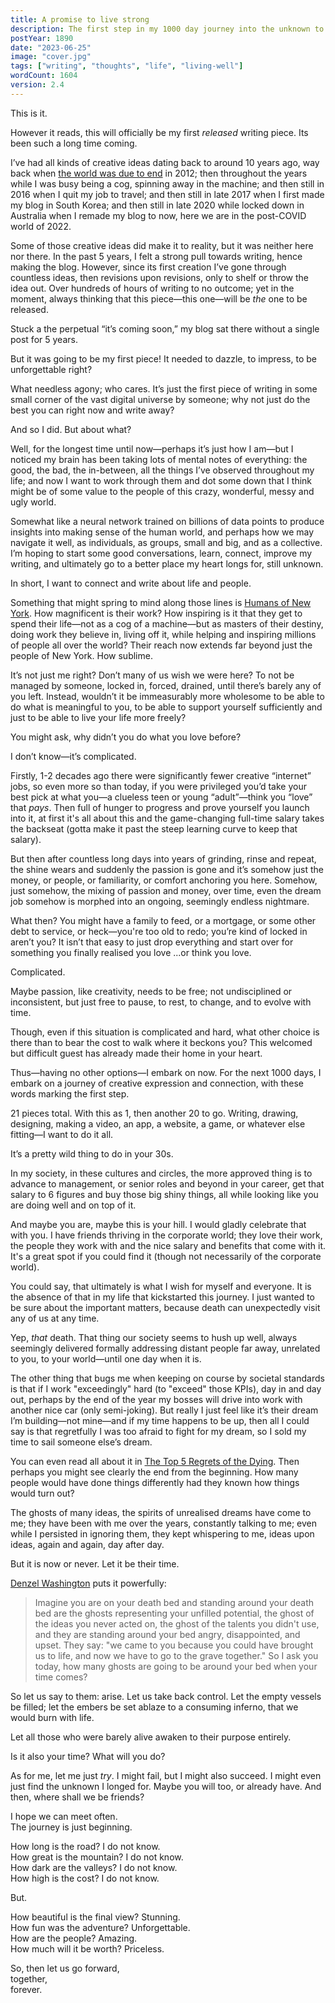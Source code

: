 ```yaml
---
title: A promise to live strong
description: The first step in my 1000 day journey into the unknown to find and climb my mountain, and the story leading up to it.
postYear: 1890
date: "2023-06-25"
image: "cover.jpg"
tags: ["writing", "thoughts", "life", "living-well"]
wordCount: 1604
version: 2.4
---
```


<span>This is it.</span>

However it reads, this will officially be my first _released_ writing piece. Its been such a long time coming.

I’ve had all kinds of creative ideas dating back to around 10 years ago, way back when <a href="https://en.wikipedia.org/wiki/2012_phenomenon" target="_blank">the world was due to end</a> in 2012; then throughout the years while I was busy being a cog, spinning away in the machine; and then still in 2016 when I quit my job to travel; and then still in late 2017 when I first made my blog in South Korea; and then still in late 2020 while locked down in Australia when I remade my blog to now, here we are in the post-COVID world of 2022.

Some of those creative ideas did make it to reality, but it was neither here nor there. In the past 5 years, I felt a strong pull towards writing, hence making the blog. However, since its first creation I’ve gone through countless ideas, then revisions upon revisions, only to shelf or throw the idea out. Over hundreds of hours of writing to no outcome; yet in the moment, always thinking that this piece—this one—will be _the_ one to be released.

Stuck a the perpetual “it’s coming soon,” my blog sat there without a single post for 5 years.

But it was going to be my first piece! It needed to dazzle, to impress, to be unforgettable right?

What needless agony; who cares. It’s just the first piece of writing in some small corner of the vast digital universe by someone; why not just do the best you can right now and write away?

And so I did. But about what?

Well, for the longest time until now—perhaps it’s just how I am—but I noticed my brain has been taking lots of mental notes of everything: the good, the bad, the in-between, all the things I’ve observed throughout my life; and now I want to work through them and dot some down that I think might be of some value to the people of this crazy, wonderful, messy and ugly world.

Somewhat like a neural network trained on billions of data points to produce insights into making sense of the human world, and perhaps how we may navigate it well, as individuals, as groups, small and big, and as a collective. I’m hoping to start some good conversations, learn, connect, improve my writing, and ultimately go to a better place my heart longs for, still unknown.

In short, I want to connect and write about life and people.

Something that might spring to mind along those lines is <a href="https://www.humansofnewyork.com/" target="_blank">Humans of New York</a>. How magnificent is their work? How inspiring is it that they get to spend their life—not as a cog of a machine—but as masters of their destiny, doing work they believe in, living off it, while helping and inspiring millions of people all over the world? Their reach now extends far beyond just the people of New York. How sublime.

It’s not just me right? Don’t many of us wish we were here? To not be managed by someone, locked in, forced, drained, until there’s barely any of you left. Instead, wouldn’t it be immeasurably more wholesome to be able to do what is meaningful to you, to be able to support yourself sufficiently and just to be able to live your life more freely?

You might ask, why didn’t you do what you love before?

I don’t know—it’s complicated.

Firstly, 1-2 decades ago there were significantly fewer creative “internet” jobs, so even more so than today, if you were privileged you’d take your best pick at what you—a clueless teen or young “adult”—think you “love” that _pays_. Then full of hunger to progress and prove yourself you launch into it, at first it's all about this and the game-changing full-time salary takes the backseat (gotta make it past the steep learning curve to keep that salary).

But then after countless long days into years of grinding, rinse and repeat, the shine wears and suddenly the passion is gone and it’s somehow just the money, or people, or familiarity, or comfort anchoring you here. Somehow, just somehow, the mixing of passion and money, over time, even the dream job somehow is morphed into an ongoing, seemingly endless nightmare.

What then? You might have a family to feed, or a mortgage, or some other debt to service, or heck—you're too old to redo; you’re kind of locked in aren’t you? It isn’t that easy to just drop everything and start over for something you finally realised you love ...or think you love.

Complicated.

Maybe passion, like creativity, needs to be free; not undisciplined or inconsistent, but just free to pause, to rest, to change, and to evolve with time.

Though, even if this situation is complicated and hard, what other choice is there than to bear the cost to walk where it beckons you? This welcomed but difficult guest has already made their home in your heart.

Thus—having no other options—I embark on now. For the next 1000 days, I embark on a journey of creative expression and connection, with these words marking the first step.

21 pieces total. With this as 1, then another 20 to go. Writing, drawing, designing, making a video, an app, a website, a game, or whatever else fitting—I want to do it all.

It’s a pretty wild thing to do in your 30s.

In my society, in these cultures and circles, the more approved thing is to advance to management, or senior roles and beyond in your career, get that salary to 6 figures and buy those big shiny things, all while looking like you are doing well and on top of it.

And maybe you are, maybe this is your hill. I would gladly celebrate that with you. I have friends thriving in the corporate world; they love their work, the people they work with and the nice salary and benefits that come with it. It's a great spot if you could find it (though not necessarily of the corporate world).

You could say, that ultimately is what I wish for myself and everyone. It is the absence of that in my life that kickstarted this journey. I just wanted to be sure about the important matters, because death can unexpectedly visit any of us at any time.

Yep, _that_ death. That thing our society seems to hush up well, always seemingly delivered formally addressing distant people far away, unrelated to you, to your world—until one day when it is.

The other thing that bugs me when keeping on course by societal standards is that if I work "exceedingly" hard (to "exceed" those KPIs), day in and day out, perhaps by the end of the year my bosses will drive into work with another nice car (only semi-joking). But really I just feel like it’s their dream I’m building—not mine—and if my time happens to be up, then all I could say is that regretfully I was too afraid to fight for my dream, so I sold my time to sail someone else’s dream.

You can even read all about it in <a href="https://en.wikipedia.org/wiki/The_Top_Five_Regrets_of_the_Dying" target="_blank">The Top 5 Regrets of the Dying</a>. Then perhaps you might see clearly the end from the beginning. How many people would have done things differently had they known how things would turn out?

The ghosts of many ideas, the spirits of unrealised dreams have come to me; they have been with me over the years, constantly talking to me; even while I persisted in ignoring them, they kept whispering to me, ideas upon ideas, again and again, day after day.

But it is now or never. Let it be their time.

<p class="tw-m-0"><a href="https://youtu.be/tbnzAVRZ9Xc?t=287" target="_blank">Denzel Washington</a> puts it powerfully:</p>

> Imagine you are on your death bed and standing around your death bed are the ghosts representing your unfilled potential, the ghost of the ideas you never acted on, the ghost of the talents you didn't use, and they are standing around your bed angry, disappointed, and upset. They say: "we came to you because you could have brought us to life, and now we have to go to the grave together." So I ask you today, how many ghosts are going to be around your bed when your time comes?

So let us say to them: arise. Let us take back control. Let the empty vessels be filled; let the embers be set ablaze to a consuming inferno, that we would burn with life.

Let all those who were barely alive awaken to their purpose entirely.

Is it also your time? What will you do?

As for me, let me just _try_. I might fail, but I might also succeed. I might even just find the unknown I longed for. Maybe you will too, or already have. And then, where shall we be friends?

I hope we can meet often.\
The journey is just beginning.

How long is the road? I do not know.\
How great is the mountain? I do not know.\
How dark are the valleys? I do not know.\
How high is the cost? I do not know.

But.

How beautiful is the final view? Stunning.\
How fun was the adventure? Unforgettable.\
How are the people? Amazing.\
How much will it be worth? Priceless.

So, then let us go forward,\
together,\
forever.
